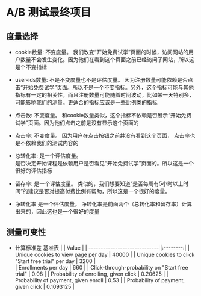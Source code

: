 A/B 测试最终项目
=========================


度量选择
-------------

* cookie数量: 不变度量。
  我们改变“开始免费试学”页面的时候，访问网站的用户数量不会发生变化。因为他们在看到这个页面之前已经访问了网站，所以这是个不变指标

* user-ids数量: 不是不变度量也不是评估度量。
  因为注册数量可能依赖是否点击“开始免费试学”页面。所以不是一个不变指标。另外，这个指标可能与其他指标有一定的相关性，而且注册数量可能随着时间波动，比如某一天特别多，可能影响我们的测量。更适合的指标应该是一些比例类的指标

* 点击数: 不变度量。
  和cookie数量类似，这个指标不依赖是否展示“开始免费试学”页面。因为他们点击之前是没有显示这个页面的

* 点击率: 不变度量。
  因为用户在点击按钮之前并没有看到这个页面， 点击率也是不依赖我们的测试内容的

* 总转化率: 是一个评估度量。   
  是否决定开始课程是依赖用户是否看见“开始免费试学”页面的。所以这是一个很好的评估指标

* 留存率: 是一个评估度量。 
  类似的，我们想要知道“是否每周有5小时以上时间”的建议是否对提高付费比例有帮助，所以这是一个很好的度量。

* 净转化率 是一个评估度量。 
  净转化率是前面两个（总转化率和留存率）计算出来的，因此这也是一个很好的度量



测量可变性
---------------------

* 计算标准差 基准表
|                   | Value  | 
| ----------------------------- |:--------:| 
| Unique cookies to view page per day       | 40000   | 
| Unique cookies to click "Start free trial" per day            | 3200   |  
| Enrollments per day                        | 660   |
| Click-through-probability on "Start free trial"               | 0.08   |
| Probability of enrolling, given click           | 0.20625   |
| Probability of payment, given enroll          | 0.53   |
| Probability of payment, given click           | 0.1093125    |

